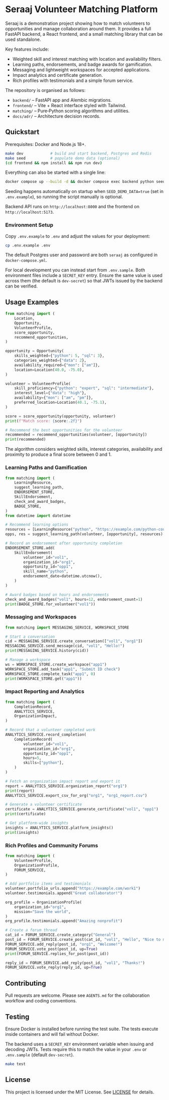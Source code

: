 # Seraaj Volunteer Matching Platform

Seraaj is a demonstration project showing how to match volunteers to opportunities and manage collaboration around them.  It provides a full FastAPI backend, a React frontend, and a small matching library that can be used standalone.

Key features include:

- Weighted skill and interest matching with location and availability filters.
- Learning paths, endorsements, and badge awards for gamification.
- Messaging and lightweight workspaces for accepted applications.
- Impact analytics and certificate generation.
- Rich profiles with testimonials and a simple forum service.

The repository is organised as follows:

- `backend/` – FastAPI app and Alembic migrations.
- `frontend/` – Vite + React interface styled with Tailwind.
- `matching/` – Pure‑Python scoring algorithms and utilities.
- `docs/adr/` – Architecture decision records.

## Quickstart

Prerequisites: Docker and Node.js 18+.

```bash
make dev            # build and start backend, Postgres and Redis
make seed           # populate demo data (optional)
(cd frontend && npm install && npm run dev)
```

Everything can also be started with a single line:

```bash
docker compose up --build -d && docker compose exec backend python seed.py && (cd frontend && npm install && npm run dev)
```

Seeding happens automatically on startup when `SEED_DEMO_DATA=true` (set in `.env.example`), so running the script manually is optional.

Backend API runs on `http://localhost:8000` and the frontend on `http://localhost:5173`.

### Environment Setup

Copy `.env.example` to `.env` and adjust the values for your deployment:

```bash
cp .env.example .env
```

The default Postgres user and password are both `seraaj` as configured in
`docker-compose.yml`.

For local development you can instead start from `.env.sample`.
Both environment files include a `SECRET_KEY` entry. Ensure the same value is
used across them (the default is `dev-secret`) so that JWTs issued by the
backend can be verified.

## Usage Examples

```python
from matching import (
    Location,
    Opportunity,
    VolunteerProfile,
    score_opportunity,
    recommend_opportunities,
)

opportunity = Opportunity(
    skills_weighted={"python": 5, "sql": 3},
    categories_weighted={"data": 2},
    availability_required={"mon": ["am"]},
    location=Location(40.0, -75.0),
)

volunteer = VolunteerProfile(
    skill_proficiency={"python": "expert", "sql": "intermediate"},
    interest_level={"data": "high"},
    availability={"mon": ["am", "pm"]},
    preferred_location=Location(40.1, -75.1),
)

score = score_opportunity(opportunity, volunteer)
print(f"Match score: {score:.2f}")

# Recommend the best opportunities for the volunteer
recommended = recommend_opportunities(volunteer, [opportunity])
print(recommended)
```

The algorithm considers weighted skills, interest categories, availability and proximity to produce a final score between 0 and 1.

### Learning Paths and Gamification

```python
from matching import (
    LearningResource,
    suggest_learning_path,
    ENDORSEMENT_STORE,
    SkillEndorsement,
    check_and_award_badges,
    BADGE_STORE,
)
from datetime import datetime

# Recommend learning options
resources = [LearningResource("python", "https://example.com/python-course")]
opps, res = suggest_learning_path(volunteer, [opportunity], resources)

# Record an endorsement after opportunity completion
ENDORSEMENT_STORE.add(
    SkillEndorsement(
        volunteer_id="vol1",
        organization_id="org1",
        opportunity_id="opp1",
        skill_name="python",
        endorsement_date=datetime.utcnow(),
    )
)

# Award badges based on hours and endorsements
check_and_award_badges("vol1", hours=12, endorsement_count=1)
print(BADGE_STORE.for_volunteer("vol1"))
```

### Messaging and Workspaces

```python
from matching import MESSAGING_SERVICE, WORKSPACE_STORE

# Start a conversation
cid = MESSAGING_SERVICE.create_conversation(["vol1", "org1"])
MESSAGING_SERVICE.send_message(cid, "vol1", "Hello!")
print(MESSAGING_SERVICE.history(cid))

# Manage a workspace
ws = WORKSPACE_STORE.create_workspace("app1")
WORKSPACE_STORE.add_task("app1", "Submit ID check")
WORKSPACE_STORE.complete_task("app1", 0)
print(WORKSPACE_STORE.get("app1"))
```

### Impact Reporting and Analytics

```python
from matching import (
    CompletionRecord,
    ANALYTICS_SERVICE,
    OrganizationImpact,
)

# Record that a volunteer completed work
ANALYTICS_SERVICE.record_completion(
    CompletionRecord(
        volunteer_id="vol1",
        organization_id="org1",
        opportunity_id="opp1",
        hours=5,
        skills=["python"],
    )
)

# Fetch an organization impact report and export it
report = ANALYTICS_SERVICE.organization_report("org1")
print(report)
ANALYTICS_SERVICE.export_csv_for_org("org1", "org1_report.csv")

# Generate a volunteer certificate
certificate = ANALYTICS_SERVICE.generate_certificate("vol1", "opp1")
print(certificate)

# Get platform-wide insights
insights = ANALYTICS_SERVICE.platform_insights()
print(insights)
```

### Rich Profiles and Community Forums

```python
from matching import (
    VolunteerProfile,
    OrganizationProfile,
    FORUM_SERVICE,
)

# Add portfolio items and testimonials
volunteer.portfolio_urls.append("https://example.com/work1")
volunteer.testimonials.append("Great collaborator!")

org_profile = OrganizationProfile(
    organization_id="org1",
    mission="Save the world",
)
org_profile.testimonials.append("Amazing nonprofit")

# Create a forum thread
cat_id = FORUM_SERVICE.create_category("General")
post_id = FORUM_SERVICE.create_post(cat_id, "vol1", "Hello", "Nice to meet you")
FORUM_SERVICE.add_reply(post_id, "org1", "Welcome!")
FORUM_SERVICE.vote_post(post_id, up=True)
print(FORUM_SERVICE.replies_for_post(post_id))

reply_id = FORUM_SERVICE.add_reply(post_id, "vol1", "Thanks!")
FORUM_SERVICE.vote_reply(reply_id, up=True)
```

## Contributing

Pull requests are welcome. Please see `AGENTS.md` for the collaboration workflow and coding conventions.

## Testing

Ensure Docker is installed before running the test suite. The tests execute inside containers and will fail without Docker.

The backend uses a `SECRET_KEY` environment variable when issuing and decoding
JWTs. Tests require this to match the value in your `.env` or `.env.sample`
(default `dev-secret`).

```bash
make test
```

## License

This project is licensed under the MIT License. See [LICENSE](LICENSE) for details.


